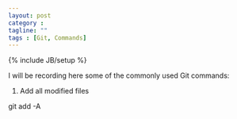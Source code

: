 ```yaml
---
layout: post
category : 
tagline: ""
tags : [Git, Commands]
---
```

{% include JB/setup %}

I will be recording  here some of the commonly used Git commands:

1. Add all modified files

  git add -A
